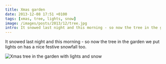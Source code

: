 ```yaml
---
title: Xmas garden
date: 2013-12-08 17:51 +0100
tags: [xmas, tree, lights, snow]
image: /images/posts/2013/12/tree.jpg
intro: It snowed last night and this morning - so now the tree in the garden we put lights on has a nice festive snowfall too.
---
```


It snowed last night and this morning - so now the tree in the garden we put lights on has a nice festive snowfall too.

![Xmas tree in the garden with lights and snow](/images/posts/2013/12/tree.jpg)
